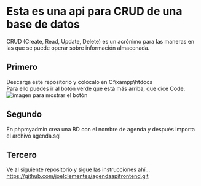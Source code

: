 # Esta es una api para CRUD de una base de datos
CRUD (Create, Read, Update, Delete) es un acrónimo para las maneras en las que se puede operar sobre información almacenada. 

## Primero 
Descarga este repositorio y colócalo en C:\xampp\htdocs\
Para ello puedes ir al botón verde que está más arriba, que dice Code.
![imagen para mostrar el botón](https://cpb-us-e1.wpmucdn.com/sites.northwestern.edu/dist/b/3044/files/2021/05/github.png)
## Segundo
En phpmyadmin crea una BD con el nombre de agenda y después importa el archivo agenda.sql
## Tercero
Ve al siguiente repositorio y sigue las instrucciones ahí... https://github.com/joelclementes/agendaapifrontend.git
